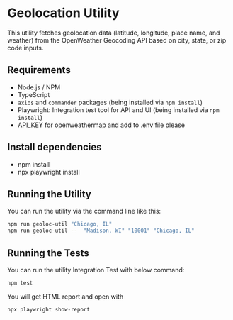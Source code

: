 # Geolocation Utility

This utility fetches geolocation data (latitude, longitude, place name, and weather) from the OpenWeather Geocoding API based on city, state, or zip code inputs.

## Requirements

- Node.js / NPM
- TypeScript
- `axios` and `commander` packages (being installed via `npm install`)
- Playwright: Integration test tool for API and UI (being installed via `npm install`)
- API_KEY for openweathermap and add to .env file please

## Install dependencies

- npm install
- npx playwright install

## Running the Utility

You can run the utility via the command line like this:

```bash
npm run geoloc-util "Chicago, IL"
npm run geoloc-util --  "Madison, WI" "10001" "Chicago, IL"
```

## Running the Tests

You can run the utility Integration Test with below command:
```bash
npm test
```

You will get HTML report and open with
```bash
npx playwright show-report
```

